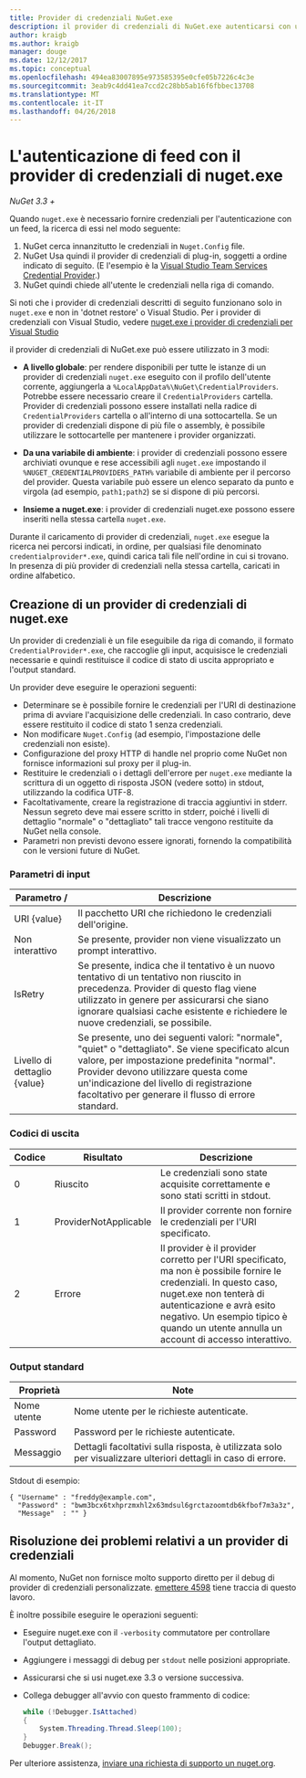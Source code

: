 ```yaml
---
title: Provider di credenziali NuGet.exe
description: il provider di credenziali di NuGet.exe autenticarsi con un feed e viene implementato come file eseguibili da riga di comando che seguono le convenzioni specifiche.
author: kraigb
ms.author: kraigb
manager: douge
ms.date: 12/12/2017
ms.topic: conceptual
ms.openlocfilehash: 494ea83007895e973585395e0cfe05b7226c4c3e
ms.sourcegitcommit: 3eab9c4dd41ea7ccd2c28bb5ab16f6fbbec13708
ms.translationtype: MT
ms.contentlocale: it-IT
ms.lasthandoff: 04/26/2018
---
```

# <a name="authenticating-feeds-with-nugetexe-credential-providers"></a>L'autenticazione di feed con il provider di credenziali di nuget.exe

*NuGet 3.3 +*

Quando `nuget.exe` è necessario fornire credenziali per l'autenticazione con un feed, la ricerca di essi nel modo seguente:

1. NuGet cerca innanzitutto le credenziali in `Nuget.Config` file.
1. NuGet Usa quindi il provider di credenziali di plug-in, soggetti a ordine indicato di seguito. (E l'esempio è la [Visual Studio Team Services Credential Provider](https://www.visualstudio.com/docs/package/get-started/nuget/auth#vsts-credential-provider).)
1. NuGet quindi chiede all'utente le credenziali nella riga di comando.

Si noti che i provider di credenziali descritti di seguito funzionano solo in `nuget.exe` e non in 'dotnet restore' o Visual Studio. Per i provider di credenziali con Visual Studio, vedere [nuget.exe i provider di credenziali per Visual Studio](nuget-credential-providers-for-visual-studio.md)

il provider di credenziali di NuGet.exe può essere utilizzato in 3 modi:

- **A livello globale**: per rendere disponibili per tutte le istanze di un provider di credenziali `nuget.exe` eseguito con il profilo dell'utente corrente, aggiungerla a `%LocalAppData%\NuGet\CredentialProviders`. Potrebbe essere necessario creare il `CredentialProviders` cartella. Provider di credenziali possono essere installati nella radice di `CredentialProviders` cartella o all'interno di una sottocartella. Se un provider di credenziali dispone di più file o assembly, è possibile utilizzare le sottocartelle per mantenere i provider organizzati.

- **Da una variabile di ambiente**: i provider di credenziali possono essere archiviati ovunque e rese accessibili agli `nuget.exe` impostando il `%NUGET_CREDENTIALPROVIDERS_PATH%` variabile di ambiente per il percorso del provider. Questa variabile può essere un elenco separato da punto e virgola (ad esempio, `path1;path2`) se si dispone di più percorsi.

- **Insieme a nuget.exe**: i provider di credenziali nuget.exe possono essere inseriti nella stessa cartella `nuget.exe`.

Durante il caricamento di provider di credenziali, `nuget.exe` esegue la ricerca nei percorsi indicati, in ordine, per qualsiasi file denominato `credentialprovider*.exe`, quindi carica tali file nell'ordine in cui si trovano. In presenza di più provider di credenziali nella stessa cartella, caricati in ordine alfabetico.

## <a name="creating-a-nugetexe-credential-provider"></a>Creazione di un provider di credenziali di nuget.exe

Un provider di credenziali è un file eseguibile da riga di comando, il formato `CredentialProvider*.exe`, che raccoglie gli input, acquisisce le credenziali necessarie e quindi restituisce il codice di stato di uscita appropriato e l'output standard.

Un provider deve eseguire le operazioni seguenti:

- Determinare se è possibile fornire le credenziali per l'URI di destinazione prima di avviare l'acquisizione delle credenziali. In caso contrario, deve essere restituito il codice di stato 1 senza credenziali.
- Non modificare `Nuget.Config` (ad esempio, l'impostazione delle credenziali non esiste).
- Configurazione del proxy HTTP di handle nel proprio come NuGet non fornisce informazioni sul proxy per il plug-in.
- Restituire le credenziali o i dettagli dell'errore per `nuget.exe` mediante la scrittura di un oggetto di risposta JSON (vedere sotto) in stdout, utilizzando la codifica UTF-8.
- Facoltativamente, creare la registrazione di traccia aggiuntivi in stderr. Nessun segreto deve mai essere scritto in stderr, poiché i livelli di dettaglio "normale" o "dettagliato" tali tracce vengono restituite da NuGet nella console.
- Parametri non previsti devono essere ignorati, fornendo la compatibilità con le versioni future di NuGet.

### <a name="input-parameters"></a>Parametri di input

| Parametro / |Descrizione|
|----------------|-----------|
| URI {value} | Il pacchetto URI che richiedono le credenziali dell'origine.|
| Non interattivo | Se presente, provider non viene visualizzato un prompt interattivo. |
| IsRetry | Se presente, indica che il tentativo è un nuovo tentativo di un tentativo non riuscito in precedenza. Provider di questo flag viene utilizzato in genere per assicurarsi che siano ignorare qualsiasi cache esistente e richiedere le nuove credenziali, se possibile.|
| Livello di dettaglio {value} | Se presente, uno dei seguenti valori: "normale", "quiet" o "dettagliato". Se viene specificato alcun valore, per impostazione predefinita "normal". Provider devono utilizzare questa come un'indicazione del livello di registrazione facoltativo per generare il flusso di errore standard. |

### <a name="exit-codes"></a>Codici di uscita

| Codice |Risultato | Descrizione |
|----------------|-----------|-----------|
| 0 | Riuscito | Le credenziali sono state acquisite correttamente e sono stati scritti in stdout.|
| 1 | ProviderNotApplicable | Il provider corrente non fornire le credenziali per l'URI specificato.|
| 2 | Errore | Il provider è il provider corretto per l'URI specificato, ma non è possibile fornire le credenziali. In questo caso, nuget.exe non tenterà di autenticazione e avrà esito negativo. Un esempio tipico è quando un utente annulla un account di accesso interattivo. |

### <a name="standard-output"></a>Output standard

| Proprietà |Note|
|----------------|-----------|
| Nome utente | Nome utente per le richieste autenticate.|
| Password | Password per le richieste autenticate.|
| Messaggio | Dettagli facoltativi sulla risposta, è utilizzata solo per visualizzare ulteriori dettagli in caso di errore. |

Stdout di esempio:

    { "Username" : "freddy@example.com",
      "Password" : "bwm3bcx6txhprzmxhl2x63mdsul6grctazoomtdb6kfbof7m3a3z",
      "Message"  : "" }

## <a name="troubleshooting-a-credential-provider"></a>Risoluzione dei problemi relativi a un provider di credenziali

Al momento, NuGet non fornisce molto supporto diretto per il debug di provider di credenziali personalizzate. [emettere 4598](https://github.com/NuGet/Home/issues/4598) tiene traccia di questo lavoro.

È inoltre possibile eseguire le operazioni seguenti:

- Eseguire nuget.exe con il `-verbosity` commutatore per controllare l'output dettagliato.
- Aggiungere i messaggi di debug per `stdout` nelle posizioni appropriate.
- Assicurarsi che si usi nuget.exe 3.3 o versione successiva.
- Collega debugger all'avvio con questo frammento di codice:

    ```cs
    while (!Debugger.IsAttached)
    {
        System.Threading.Thread.Sleep(100);
    }
    Debugger.Break();
    ```

Per ulteriore assistenza, [inviare una richiesta di supporto un nuget.org](https://www.nuget.org/policies/Contact).

